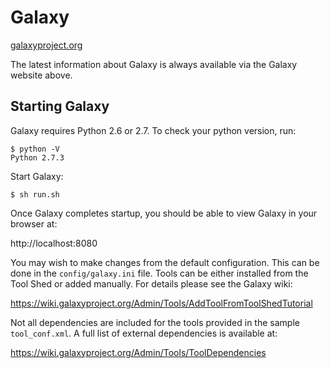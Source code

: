 # Galaxy

[galaxyproject.org](http://galaxyproject.org/)

The latest information about Galaxy is always available via the Galaxy
website above.

## Starting Galaxy

Galaxy requires Python 2.6 or 2.7. To check your python version, run:

```console
$ python -V
Python 2.7.3
```

Start Galaxy:

```console
$ sh run.sh
```

Once Galaxy completes startup, you should be able to view Galaxy in your
browser at:

http://localhost:8080

You may wish to make changes from the default configuration. This can be done
in the `config/galaxy.ini` file. Tools can be either installed from the Tool Shed
or added manually. For details please see the Galaxy wiki: 

https://wiki.galaxyproject.org/Admin/Tools/AddToolFromToolShedTutorial

Not all dependencies are included for the tools provided in the sample
`tool_conf.xml`. A full list of external dependencies is available at:

https://wiki.galaxyproject.org/Admin/Tools/ToolDependencies
